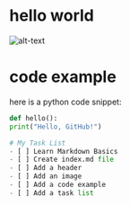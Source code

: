 # hello world

![alt-text](https://octodex.github.com/images/yaktocat.png)

# code example
here is a python code snippet:
```python
def hello():
print("Hello, GitHub!")

# My Task List
- [ ] Learn Markdown Basics
- [ ] Create index.md file
- [ ] Add a header
- [ ] Add an image
- [ ] Add a code example
- [ ] Add a task list
